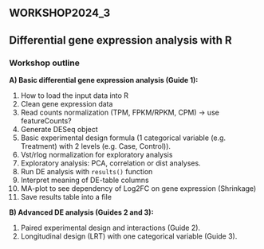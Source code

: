 ## WORKSHOP2024_3

## Differential gene expression analysis with R

### Workshop outline

**A) Basic differential gene expression analysis (Guide 1):**

1. How to load the input data into R
2. Clean gene expression data
3. Read counts normalization (TPM, FPKM/RPKM, CPM) -> use featureCounts?
4. Generate DESeq object
5. Basic experimental design formula (1 categorical variable (e.g. Treatment) with 2 levels (e.g. Case, Control)).
6. Vst/rlog normalization for exploratory analysis
7. Exploratory analysis: PCA, correlation or dist analyses.
8. Run DE analysis with `results()` function
9. Interpret meaning of DE-table columns
10. MA-plot to see dependency of Log2FC on gene expression (Shrinkage)
11. Save results table into a file

**B) Advanced DE analysis (Guides 2 and 3):**

1. Paired experimental design and interactions (Guide 2).
2. Longitudinal design (LRT) with one categorical variable (Guide 3).
